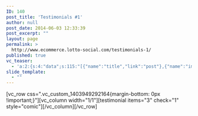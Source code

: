 ```yaml
---
ID: 140
post_title: 'Testimonials #1'
author: null
post_date: 2014-06-03 12:33:39
post_excerpt: ""
layout: page
permalink: >
  http://www.ecommerce.lotto-social.com/testimonials-1/
published: true
vc_teaser:
  - 'a:2:{s:4:"data";s:115:"[{"name":"title","link":"post"},{"name":"image","image":"featured","link":"none"},{"name":"text","mode":"excerpt"}]";s:7:"bgcolor";s:0:"";}'
slide_template:
  - ""
---
```

[vc_row css=".vc_custom_1403949292164{margin-bottom: 0px !important;}"][vc_column width="1/1"][testimonial items="3" check="1" style="comic"][/vc_column][/vc_row]